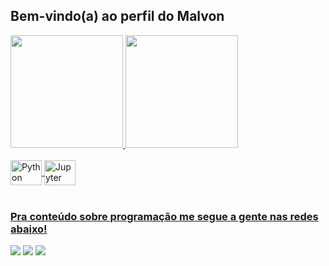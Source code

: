 ## Bem-vindo(a) ao perfil do Malvon

 <div>
  <a href="https://github.com/Malvon">
  <img height="180em" src="https://github-readme-stats.vercel.app/api?username=Malvon&show_icons=true&theme=dark&include_all_commits=true&count_private=true"/>
  <img height="180em" src="https://github-readme-stats.vercel.app/api/top-langs/?username=Malvon&layout=compact&langs_count=6&theme=dark"/>
</div>
<div style="display: inline_block"><br>
  <img align="center" alt="Python" height="40" width="50" 
src="https://cdn.jsdelivr.net/gh/devicons/devicon/icons/python/python-original.svg">
  <img align="center" alt="Jupyter" height="40" width="50" 
src="https://cdn.jsdelivr.net/gh/devicons/devicon/icons/jupyter/jupyter-original.svg">
</div>
 
 <br>
 
  ### Pra conteúdo sobre programação me segue a gente nas redes abaixo!
 
<div> 
  
  <a href="https://instagram.com/malvon_s" target="_blank"><img src="https://img.shields.io/badge/-Instagram-%23E4405F?style=for-the-badge&logo=instagram&logoColor=white" target="_blank"></a>
  <a href = "mailto:mauro21vieira@gmail.com"><img src="https://img.shields.io/badge/-Gmail-%23333?style=for-the-badge&logo=gmail&logoColor=white" target="_blank"></a>
  <a href="www.linkedin.com/in/maurovieirapesente" target="_blank"><img src="https://img.shields.io/badge/-LinkedIn-%230077B5?style=for-the-badge&logo=linkedin&logoColor=white" target="_blank"></a> 
 
</div>
